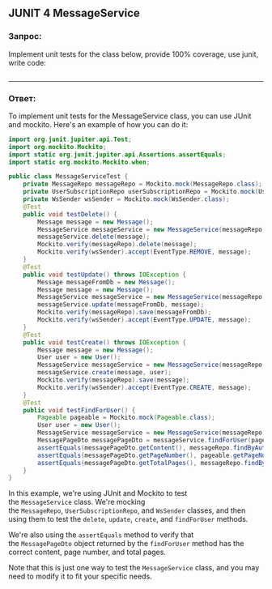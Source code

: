 ## JUNIT 4 MessageService

### Запрос:

Implement unit tests for the class below, provide 100% coverage, use junit, write code:

```java

```

---

### Ответ:

To implement unit tests for the MessageService class, you can use JUnit and mockito. Here's an example of how you can do it:

```java
import org.junit.jupiter.api.Test;
import org.mockito.Mockito;
import static org.junit.jupiter.api.Assertions.assertEquals;
import static org.mockito.Mockito.when;

public class MessageServiceTest {
    private MessageRepo messageRepo = Mockito.mock(MessageRepo.class);
    private UserSubscriptionRepo userSubscriptionRepo = Mockito.mock(UserSubscriptionRepo.class);
    private WsSender wsSender = Mockito.mock(WsSender.class);
    @Test
    public void testDelete() {
        Message message = new Message();
        MessageService messageService = new MessageService(messageRepo, userSubscriptionRepo, wsSender);
        messageService.delete(message);
        Mockito.verify(messageRepo).delete(message);
        Mockito.verify(wsSender).accept(EventType.REMOVE, message);
    }
    @Test
    public void testUpdate() throws IOException {
        Message messageFromDb = new Message();
        Message message = new Message();
        MessageService messageService = new MessageService(messageRepo, userSubscriptionRepo, wsSender);
        messageService.update(messageFromDb, message);
        Mockito.verify(messageRepo).save(messageFromDb);
        Mockito.verify(wsSender).accept(EventType.UPDATE, message);
    }
    @Test
    public void testCreate() throws IOException {
        Message message = new Message();
        User user = new User();
        MessageService messageService = new MessageService(messageRepo, userSubscriptionRepo, wsSender);
        messageService.create(message, user);
        Mockito.verify(messageRepo).save(message);
        Mockito.verify(wsSender).accept(EventType.CREATE, message);
    }
    @Test
    public void testFindForUser() {
        Pageable pageable = Mockito.mock(Pageable.class);
        User user = new User();
        MessageService messageService = new MessageService(messageRepo, userSubscriptionRepo, wsSender);
        MessagePageDto messagePageDto = messageService.findForUser(pageable, user);
        assertEquals(messagePageDto.getContent(), messageRepo.findByAuthorIn(userSubscriptionRepo.findBySubscriber(user).stream().filter(UserSubscription::isActive).map(UserSubscription::getChannel).collect(Collectors.toList()), pageable).getContent());
        assertEquals(messagePageDto.getPageNumber(), pageable.getPageNumber());
        assertEquals(messagePageDto.getTotalPages(), messageRepo.findByAuthorIn(userSubscriptionRepo.findBySubscriber(user).stream().filter(UserSubscription::isActive).map(UserSubscription::getChannel).collect(Collectors.toList()), pageable).getTotalPages());
    }
}
```
In this example, we're using JUnit and Mockito to test the `MessageService` class. We're mocking the `MessageRepo`, `UserSubscriptionRepo`, and `WsSender` classes, and then using them to test the `delete`, `update`, `create`, and `findForUser` methods.

We're also using the `assertEquals` method to verify that the `MessagePageDto` object returned by the `findForUser` method has the correct content, page number, and total pages.

Note that this is just one way to test the `MessageService` class, and you may need to modify it to fit your specific needs.